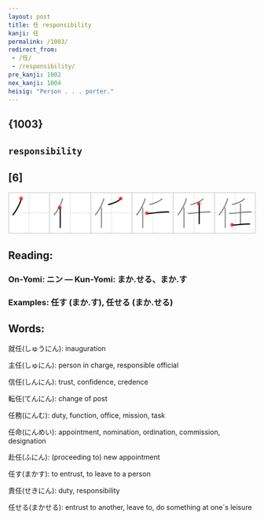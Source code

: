 ```yaml
---
layout: post
title: 任 responsibility
kanji: 任
permalink: /1003/
redirect_from:
 - /任/
 - /responsibility/
pre_kanji: 1002
nex_kanji: 1004
heisig: "Person . . . porter."
---
```


## {1003}

## `responsibility`

## [6]

<div class="stroke"><img src="../images/E4BBBB.png" /></div>

## Reading:

### On-Yomi: ニン &mdash; Kun-Yomi: まか.せる、まか.す

### Examples: 任す (まか.す), 任せる (まか.せる)

## Words:

就任(しゅうにん): inauguration

主任(しゅにん): person in charge, responsible official

信任(しんにん): trust, confidence, credence

転任(てんにん): change of post

任務(にんむ): duty, function, office, mission, task

任命(にんめい): appointment, nomination, ordination, commission, designation

赴任(ふにん): (proceeding to) new appointment

任す(まかす): to entrust, to leave to a person

責任(せきにん): duty, responsibility

任せる(まかせる): entrust to another, leave to, do something at one´s leisure
